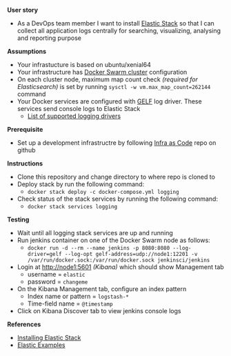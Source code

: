 **User story**
- As a DevOps team member I want to install [Elastic Stack](https://www.elastic.co/products) so that I can collect all application logs centrally for searching, visualizing, analysing and reporting purpose

**Assumptions**
* Your infrastucture is based on ubuntu/xenial64
* Your infrastructure has [Docker Swarm cluster](https://docs.docker.com/get-started/part4/#understanding-swarm-clusters) configuration
* On each cluster node, maximum map count check _(required for Elasticsearch)_ is set by running `sysctl -w vm.max_map_count=262144` command
* Your Docker services are configured with [GELF](http://docs.graylog.org/en/2.2/pages/gelf.html) log driver. These services send console logs to Elastic Stack
  * [List of supported logging drivers](https://docs.docker.com/engine/admin/logging/overview/#supported-logging-drivers)

**Prerequisite**
* Set up a development infrastructre by following [Infra as Code](https://github.com/shazChaudhry/infra) repo on github

**Instructions**
* Clone this repository and change directory to where repo is cloned to
* Deploy stack by run the following command:
  * `docker stack deploy -c docker-compose.yml logging`
* Check status of the stack services by running the following command:
  *   `docker stack services logging`

**Testing**
* Wait until all logging stack services are up and running
* Run jenkins container on one of the Docker Swarm node as follows:
  * `docker run -d --rm --name jenkins -p 8080:8080 --log-driver=gelf --log-opt gelf-address=udp://node1:12201 -v /var/run/docker.sock:/var/run/docker.sock jenkinsci/jenkins`
* Login at [http://node1:5601](http://node1:5601) _(Kibana)_  which should show Management tab
  * username = `elastic`
  * password = `changeme`
* On the Kibana Management tab, configure an index pattern
  * Index name or pattern = `logstash-*`
  * Time-field name = `@timestamp`
* Click on Kibana Discover tab to view jenkins console logs

**References**
- [Installing Elastic Stack](https://www.elastic.co/guide/en/elastic-stack/current/installing-elastic-stack.html)
- [Elastic Examples](https://github.com/elastic/examples)
